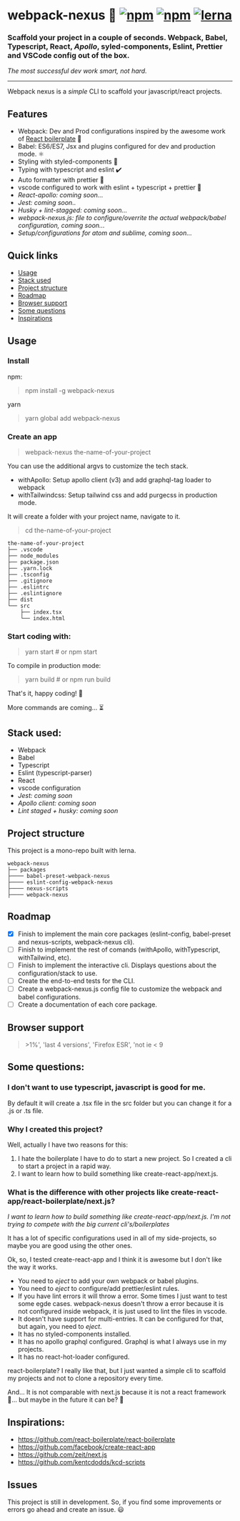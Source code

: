 # webpack-nexus 🐨 [![npm](https://img.shields.io/npm/dm/webpack-nexus)](https://www.npmjs.com/package/webpack-nexus) [![npm](https://img.shields.io/npm/v/webpack-nexus)](https://www.npmjs.com/package/webpack-nexus) [![lerna](https://img.shields.io/badge/maintained%20with-lerna-cc00ff.svg)](https://lerna.js.org/)


### Scaffold your project in a couple of seconds. Webpack, Babel, Typescript, React, _Apollo_, syled-components, Eslint, Prettier and VSCode config out of the box.

_The most successful dev work smart, not hard._

---

Webpack nexus is a _simple_ CLI to scaffold your javascript/react projects.

## Features
* Webpack: Dev and Prod configurations inspired by the awesome work of [React boilerplate](https://github.com/react-boilerplate/react-boilerplate) 🔨
* Babel: ES6/ES7, Jsx and plugins configured for dev and production mode. ⚛️
* Styling with styled-components 💅
* Typing with typescript and eslint ✔️
* Auto formatter with prettier 🔄
* vscode configured to work with eslint + typescript + prettier 💙
* _React-apollo: coming soon..._
* _Jest: coming soon.._
* _Husky + lint-stagged: coming soon..._
* _webpack-nexus.js: file to configure/overrite the actual webpack/babel configuration, coming soon..._
* _Setup/configurations for atom and sublime, coming soon..._

## Quick links
- [Usage](#usage)
- [Stack used](#stack-used)
- [Project structure](#project-structure)
- [Roadmap](#roadmap)
- [Browser support](#browser-support)
- [Some questions](#some-questions)
- [Inspirations](#Inspirations)

## Usage

### Install
npm:
> npm install -g webpack-nexus

yarn
> yarn global add webpack-nexus

### Create an app
> webpack-nexus the-name-of-your-project

You can use the additional argvs to customize the tech stack.
* withApollo: Setup apollo client (v3) and add graphql-tag loader to webpack
* withTailwindcss: Setup tailwind css and add purgecss in production mode.

It will create a folder with your project name, navigate to it.

> cd the-name-of-your-project

```
the-name-of-your-project
├── .vscode
├── node_modules
├── package.json
├── .yarn.lock
├── .tsconfig
├── .gitignore
├── .eslintrc
├── .eslintignore
├── dist
└── src
    ├── index.tsx
    └── index.html
```

### Start coding with:
> yarn start # or npm start

To compile in production mode:
> yarn build # or npm run build


That's it, happy coding! 🎉


More commands are coming... ⏳

## Stack used:
- Webpack
- Babel
- Typescript
- Eslint (typescript-parser)
- React
- vscode configuration
- _Jest: coming soon_
- _Apollo client: coming soon_
- _Lint staged + husky: coming soon_

## Project structure

This project is a mono-repo built with lerna.

```
webpack-nexus
├── packages
├──── babel-preset-webpack-nexus
├──── eslint-config-webpack-nexus
├──── nexus-scripts
├──── webpack-nexus
```


## Roadmap

* [x] Finish to implement the main core packages (eslint-config, babel-preset and nexus-scripts, webpack-nexus cli).
* [ ] Finish to implement the rest of comands (withApollo, withTypescript, withTailwind, etc).
* [ ] Finish to implement the interactive cli. Displays questions about the configuration/stack to use.
* [ ] Create the end-to-end tests for the CLI.
* [ ] Create a webpack-nexus.js config file to customize the webpack and babel configurations.
* [ ] Create a documentation of each core package.

## Browser support
> \>1%', 'last 4 versions', 'Firefox ESR', 'not ie < 9

## Some questions:

### I don't want to use typescript, javascript is good for me.

By default it will create a .tsx file in the src folder but you can change it for a .js or .ts file.

### Why I created this project?

Well, actually I have two reasons for this:

1. I hate the boilerplate I have to do to start a new project. So I created a cli to start a project in a rapid way.
2. I want to learn how to build something like create-react-app/next.js.

### What is the difference with other projects like create-react-app/react-boilerplate/next.js?

_I want to learn how to build something like create-react-app/next.js. I'm not trying to compete with the big current cli's/boilerplates_

It has a lot of specific configurations used in all of my side-projects, so maybe you are good using the other ones.

Ok, so, I tested create-react-app and I think it is awesome but I don't like the way it works.

- You need to _eject_ to add your own webpack or babel plugins.
- You need to _eject_ to configure/add prettier/eslint rules.
- If you have lint errors it will throw a error. Some times I just want to test some egde cases. webpack-nexus doesn't throw a error because it is not configured inside webpack, it is just used to lint the files in vscode.
- It doesn't have support for multi-entries. It can be configured for that, but again, you need to _eject_.
- It has no styled-components installed.
- It has no apollo graphql configured. Graphql is what I always use in my projects.
- It has no react-hot-loader configured.


react-boilerplate? I really like that, but I just wanted a simple cli to scaffold my projects and not to clone a repository every time.

And... It is not comparable with next.js because it is not a react framework 👺... but maybe in the future it can be? 🤔

## Inspirations:
- https://github.com/react-boilerplate/react-boilerplate
- https://github.com/facebook/create-react-app
- https://github.com/zeit/next.js
- https://github.com/kentcdodds/kcd-scripts

## Issues
This project is still in development. So, if you find some improvements or errors go ahead and create an issue. 😃